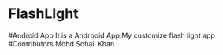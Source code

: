 # FlashLIght
#Android App
It is a Andrpoid App.My customize flash light app
#Contributors
 Mohd Sohail Khan

